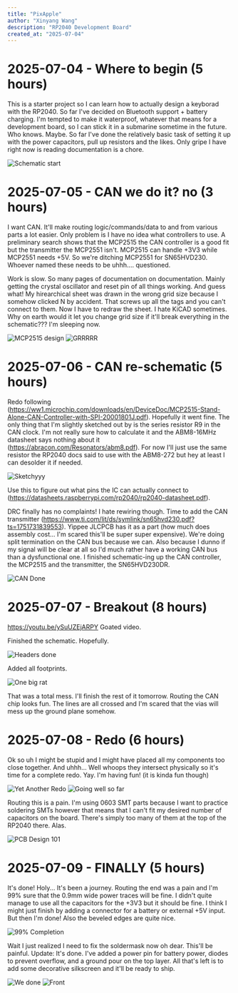 ```yaml
---
title: "PixApple"
author: "Xinyang Wang"
description: "RP2040 Development Board"
created_at: "2025-07-04"
---
```


# 2025-07-04 - Where to begin (5 hours)

This is a starter project so I can learn how to actually design a keyborad with the RP2040.
So far I've decided on Bluetooth support + battery charging.
I'm tempted to make it waterproof, whatever that means for a development board, so I can stick it in a submarine sometime in the future. Who knows. Maybe.
So far I've done the relatively basic task of setting it up with the power capacitors, pull up resistors and the likes. Only gripe I have right now is reading documentation is a chore.

![Schematic start](img/1.png)

# 2025-07-05 - CAN we do it? no (3 hours)

I want CAN. It'll make routing logic/commands/data to and from various parts a lot easier. Only problem is I have no idea what controllers to use. A preliminary search shows that the MCP2515 the CAN controller is a good fit but the transmitter the MCP2551 isn't. MCP2515 can handle +3V3 while MCP2551 needs +5V. So we're ditching MCP2551 for SN65HVD230. Whoever named these needs to be uhhh.... questioned.

Work is slow. So many pages of documentation on documentation. Mainly getting the crystal oscillator and reset pin of all things working. And guess what! My hirearchical sheet was drawn in the wrong grid size because I somehow clicked N by accident. That screws up all the tags and you can't connect to them. Now I have to redraw the sheet. I hate KiCAD sometimes. Why on earth would it let you change grid size if it'll break everything in the schematic??? I'm sleeping now.

![MCP2515 design](img/2.png)
![GRRRRR](img/3.png)

# 2025-07-06 - CAN re-schematic (5 hours)

Redo following (https://ww1.microchip.com/downloads/en/DeviceDoc/MCP2515-Stand-Alone-CAN-Controller-with-SPI-20001801J.pdf). Hopefully it went fine. The only thing that I'm slightly sketched out by is the series resistor R9 in the CAN clock. I'm not really sure how to calculate it and the ABM8-16MHz datasheet says nothing about it (https://abracon.com/Resonators/abm8.pdf). For now I'll just use the same resistor the RP2040 docs said to use with the ABM8-272 but hey at least I can desolder it if needed.

![Sketchyyy](img/4.png)

Use this to figure out what pins the IC can actually connect to (https://datasheets.raspberrypi.com/rp2040/rp2040-datasheet.pdf).

DRC finally has no complaints! I hate rewiring though. Time to add the CAN transmitter (https://www.ti.com/lit/ds/symlink/sn65hvd230.pdf?ts=1751731839553). Yippee JLCPCB has it as a part (how much does assembly cost... I'm scared this'll be super super expensive). We're doing split termination on the CAN bus because we can. Also because I dunno if my signal will be clear at all so I'd much rather have a working CAN bus than a dysfunctional one. I finished schematic-ing up the CAN controller, the MCP2515 and the transmitter, the SN65HVD230DR.

![CAN Done](img/5.png)

# 2025-07-07 - Breakout (8 hours)

https://youtu.be/ySuUZEjARPY
Goated video.

Finished the schematic. Hopefully.

![Headers done](img/6.png)

Added all footprints.

![One big rat](img/7.png)

That was a total mess. I'll finish the rest of it tomorrow. Routing the CAN chip looks fun. The lines are all crossed and I'm scared that the vias will mess up the ground plane somehow.

# 2025-07-08 - Redo (6 hours)

Ok so uh I might be stupid and I might have placed all my components too close together. And uhhh... Well whoops they intersect physically so it's time for a complete redo. Yay. I'm having fun! (it is kinda fun though)

![Yet Another Redo](img/8.png)
![Going well so far](img/9.png)

Routing this is a pain. I'm using 0603 SMT parts because I want to practice soldering SMTs however that means that I can't fit my desired number of capacitors on the board. There's simply too many of them at the top of the RP2040 there. Alas.

![PCB Design 101](img/10.png)

# 2025-07-09 - FINALLY (5 hours)

It's done! Holy... It's been a journey. Routing the end was a pain and I'm 99% sure that the 0.9mm wide power traces will be fine. I didn't quite manage to use all the capacitors for the +3V3 but it should be fine. I think I might just finish by adding a connector for a battery or external +5V input. But then I'm done! Also the beveled edges are quite nice.

![99% Completion](img/11.png)

Wait I just realized I need to fix the soldermask now oh dear. This'll be painful.
Update: It's done. I've added a power pin for battery power, diodes to prevent overflow, and a ground pour on the top layer.
All that's left is to add some decorative silkscreen and it'll be ready to ship.

![We done](img/12.png)
![Front](img/13.png)
